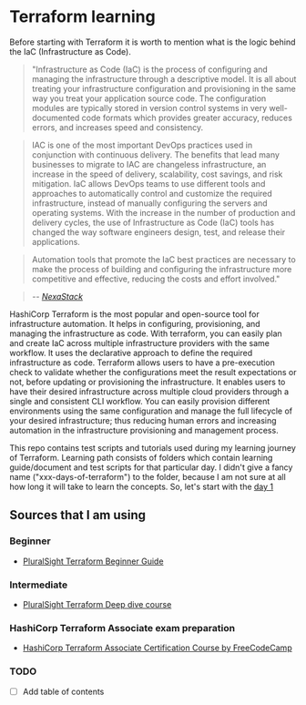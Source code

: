 # Terraform learning

Before starting with Terraform it is worth to mention what is the logic behind the IaC (Infrastructure as Code). 

>"Infrastructure as Code (IaC) is the process of configuring and managing the infrastructure through a descriptive model. It is all about treating your infrastructure configuration and provisioning in the same way you treat your application source code. The configuration modules are typically stored in version control systems in very well-documented code formats which provides greater accuracy, reduces errors, and increases speed and consistency.

>IAC is one of the most important DevOps practices used in conjunction with continuous delivery. The benefits that lead many businesses to migrate to IAC are changeless infrastructure, an increase in the speed of delivery, scalability, cost savings, and risk mitigation.
IaC allows DevOps teams to use different tools and approaches to automatically control and customize the required infrastructure, instead of manually configuring the servers and operating systems. With the increase in the number of production and delivery cycles, the use of Infrastructure as Code (IaC) tools has changed the way software engineers design, test, and release their applications.

>Automation tools that promote the IaC best practices are necessary to make the process of building and configuring the infrastructure more competitive and effective, reducing the costs and effort involved." 
 
><cite> -- [NexaStack](https://www.nexastack.com/blog/best-iac-tools)<cite>

HashiCorp Terraform is the most popular and open-source tool for infrastructure automation. It helps in configuring, provisioning, and managing the infrastructure as code. With terraform, you can easily plan and create IaC across multiple infrastructure providers with the same workflow. It uses the declarative approach to define the required infrastructure as code. Terraform allows users to have a pre-execution check to validate whether the configurations meet the result expectations or not, before updating or provisioning the infrastructure. It enables users to have their desired infrastructure across multiple cloud providers through a single and consistent CLI workflow. You can easily provision different environments using the same configuration and manage the full lifecycle of your desired infrastructure; thus reducing human errors and increasing automation in the infrastructure provisioning and management process.


This repo contains test scripts and tutorials used during my learning journey of Terraform. Learning path consists of folders which contain learning guide/document and test scripts for that particular day. I didn't give a fancy name ("xxx-days-of-terraform") to the folder, because I am not sure at all how long it will take to learn the concepts. So, let's start with the [day 1](./Day_01/day_01.md)


## Sources that I am using
### Beginner
- [PluralSight Terraform Beginner Guide](https://app.pluralsight.com/library/courses/getting-started-terraform/table-of-contents)

### Intermediate
- [PluralSight Terraform Deep dive course](https://app.pluralsight.com/library/courses/terraform-deep-dive/table-of-contents)

### HashiCorp Terraform Associate exam preparation
- [HashiCorp Terraform Associate Certification Course by FreeCodeCamp](https://youtu.be/V4waklkBC38)

### TODO

- [ ] Add table of contents